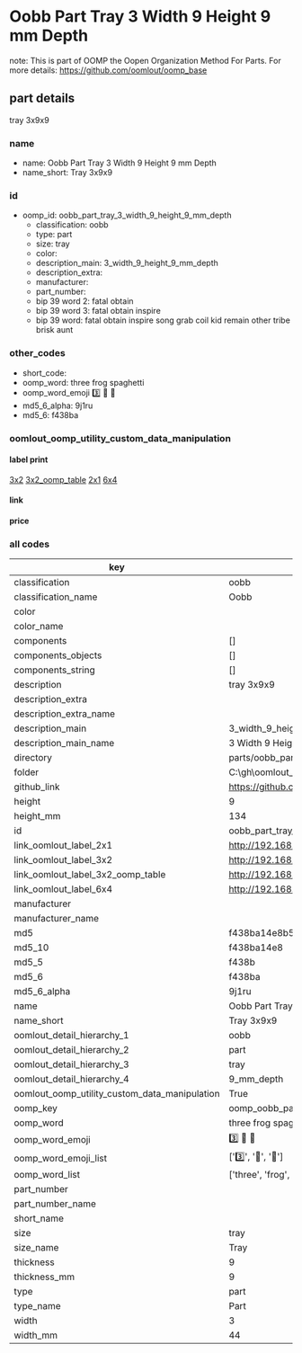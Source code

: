 # Oobb Part Tray 3 Width 9 Height 9 mm Depth  

note: This is part of OOMP the Oopen Organization Method For Parts. For more details: https://github.com/oomlout/oomp_base

##  part details
  



tray 3x9x9



### name
* name: Oobb Part Tray 3 Width 9 Height 9 mm Depth
* name_short: Tray 3x9x9 
### id
* oomp_id: oobb_part_tray_3_width_9_height_9_mm_depth
  * classification: oobb
  * type: part
  * size: tray
  * color: 
  * description_main: 3_width_9_height_9_mm_depth
  * description_extra: 
  * manufacturer: 
  * part_number: 
  * bip 39 word 2: fatal obtain
  * bip 39 word 3: fatal obtain inspire
  * bip 39 word: fatal obtain inspire song grab coil kid remain other tribe brisk aunt

### other_codes
* short_code: 
* oomp_word: three frog spaghetti
* oomp_word_emoji :three: :frog: :spaghetti:
* md5_6_alpha: 9j1ru
* md5_6: f438ba






### oomlout_oomp_utility_custom_data_manipulation
#### label print
[3x2](http://192.168.1.245:1112/?label=oomp%209j1ru)
[3x2_oomp_table](http://192.168.1.108:1112/?label=oomp%209j1ru)
[2x1](http://192.168.1.242:1112/?label=oomp%209j1ru)
[6x4](http://192.168.1.55:1112/?label=oomp%209j1ru)    

#### link

                              

#### price







### all codes 
| key | value |  
| --- | --- |  
| classification | oobb |  
| classification_name | Oobb |  
| color |  |  
| color_name |  |  
| components | [] |  
| components_objects | [] |  
| components_string | [] |  
| description | tray 3x9x9 |  
| description_extra |  |  
| description_extra_name |  |  
| description_main | 3_width_9_height_9_mm_depth |  
| description_main_name | 3 Width 9 Height 9 mm Depth |  
| directory | parts/oobb_part_tray_3_width_9_height_9_mm_depth |  
| folder | C:\gh\oomlout_oobb_version_4_generated_parts\parts\oobb_part_tray_3_width_9_height_9_mm_depth |  
| github_link | https://github.com/oomlout/oomlout_oomp_part_src/tree/main/parts/oobb_part_tray_3_width_9_height_9_mm_depth |  
| height | 9 |  
| height_mm | 134 |  
| id | oobb_part_tray_3_width_9_height_9_mm_depth |  
| link_oomlout_label_2x1 | http://192.168.1.242:1112/?label=oomp%209j1ru |  
| link_oomlout_label_3x2 | http://192.168.1.245:1112/?label=oomp%209j1ru |  
| link_oomlout_label_3x2_oomp_table | http://192.168.1.108:1112/?label=oomp%209j1ru |  
| link_oomlout_label_6x4 | http://192.168.1.55:1112/?label=oomp%209j1ru |  
| manufacturer |  |  
| manufacturer_name |  |  
| md5 | f438ba14e8b58f48b532acf2eaa6229c |  
| md5_10 | f438ba14e8 |  
| md5_5 | f438b |  
| md5_6 | f438ba |  
| md5_6_alpha | 9j1ru |  
| name | Oobb Part Tray 3 Width 9 Height 9 mm Depth |  
| name_short | Tray 3x9x9  |  
| oomlout_detail_hierarchy_1 | oobb |  
| oomlout_detail_hierarchy_2 | part |  
| oomlout_detail_hierarchy_3 | tray |  
| oomlout_detail_hierarchy_4 | 9_mm_depth |  
| oomlout_oomp_utility_custom_data_manipulation | True |  
| oomp_key | oomp_oobb_part_tray_3_width_9_height_9_mm_depth |  
| oomp_word | three frog spaghetti |  
| oomp_word_emoji | :three: :frog: :spaghetti: |  
| oomp_word_emoji_list | [':three:', ':frog:', ':spaghetti:'] |  
| oomp_word_list | ['three', 'frog', 'spaghetti'] |  
| part_number |  |  
| part_number_name |  |  
| short_name |  |  
| size | tray |  
| size_name | Tray |  
| thickness | 9 |  
| thickness_mm | 9 |  
| type | part |  
| type_name | Part |  
| width | 3 |  
| width_mm | 44 |  
